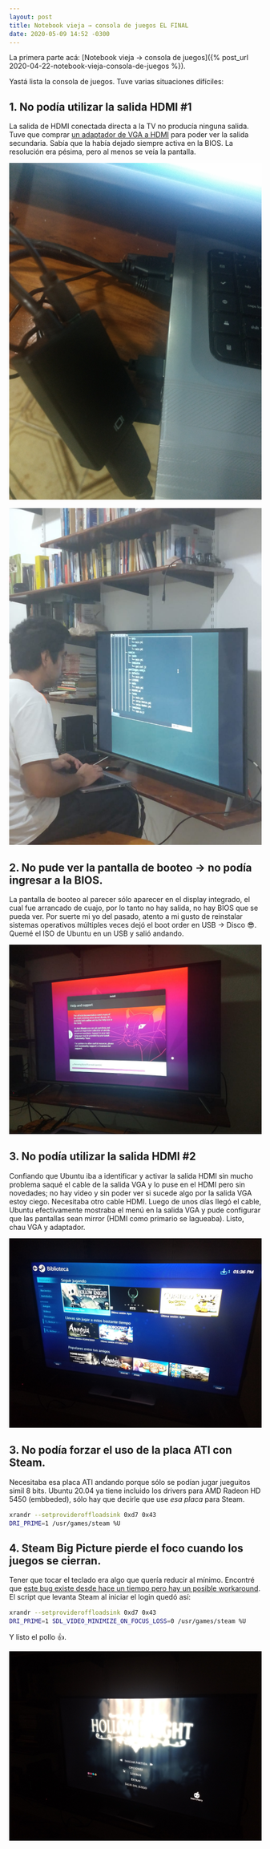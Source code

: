 ```yaml
---
layout: post
title: Notebook vieja → consola de juegos EL FINAL
date: 2020-05-09 14:52 -0300
---
```

La primera parte acá: [Notebook vieja → consola de juegos]({% post_url 2020-04-22-notebook-vieja-consola-de-juegos %}).

Yastá lista la consola de juegos. Tuve varias situaciones difíciles:

## 1. No podía utilizar la salida HDMI #1
La salida de HDMI conectada directa a la TV no producía ninguna salida. Tuve
que comprar [un adaptador de VGA a HDMI][1] para poder ver la salida
secundaria. Sabía que la había dejado siempre activa en la BIOS. La resolución
era pésima, pero al menos se veía la pantalla.

![VGA adapter](/assets/console/1.jpg)

![Output](/assets/console/2.jpg)

## 2. No pude ver la pantalla de booteo -> no podía ingresar a la BIOS.
La pantalla de booteo al parecer sólo aparecer en el display integrado, el cual
fue arrancado de cuajo, por lo tanto no hay salida, no hay BIOS que se pueda
ver. Por suerte mi yo del pasado, atento a mi gusto de reinstalar sistemas
operativos múltiples veces dejó el boot order en USB -> Disco 😎. Quemé el ISO
de Ubuntu en un USB y salió andando.

![Installing](/assets/console/3.jpg)

## 3. No podía utilizar la salida HDMI #2
Confiando que Ubuntu iba a identificar y activar la salida HDMI sin mucho
problema saqué el cable de la salida VGA y lo puse en el HDMI pero sin
novedades; no hay video y sin poder ver si sucede algo por la salida VGA estoy
ciego. Necesitaba otro cable HDMI. Luego de unos días llegó el cable, Ubuntu
efectivamente mostraba el menú en la salida VGA y pude configurar que las
pantallas sean mirror (HDMI como primario se lagueaba). Listo, chau VGA y
adaptador.

![Resolution](/assets/console/4.jpg)

## 3. No podía forzar el uso de la placa ATI con Steam.
Necesitaba esa placa ATI andando porque sólo se podían jugar jueguitos simil 8
bits. Ubuntu 20.04 ya tiene incluido los drivers para AMD Radeon HD 5450
(embbeded), sólo hay que decirle que use _esa placa_ para Steam.

```bash
xrandr --setprovideroffloadsink 0xd7 0x43
DRI_PRIME=1 /usr/games/steam %U
```

## 4. Steam Big Picture pierde el foco cuando los juegos se cierran.
Tener que tocar el teclado era algo que quería reducir al mínimo. Encontré que
[este bug existe desde hace un tiempo pero hay un posible workaround][2]. El
script que levanta Steam al iniciar el login quedó así:

```bash
xrandr --setprovideroffloadsink 0xd7 0x43
DRI_PRIME=1 SDL_VIDEO_MINIMIZE_ON_FOCUS_LOSS=0 /usr/games/steam %U
```

Y listo el pollo 👍.

![Hollow Night on Steam console](/assets/console/5.jpg)

[1]: https://www.youtube.com/watch?v=FUEMpHuF8Qc
[2]: https://github.com/ValveSoftware/steam-for-linux/issues/4611
